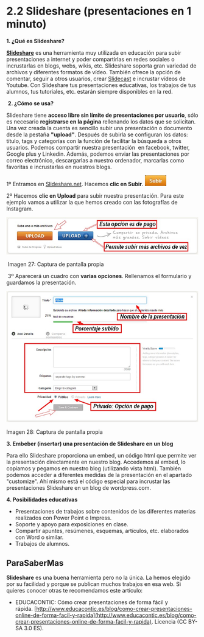 # 2.2 Slideshare (presentaciones en 1 minuto)

**1\. ¿Qué es Slideshare?**

[**Slideshare**](http://www.slideshare.net/) es una herramienta muy utilizada en educación para subir presentaciones a internet y poder compartirlas en redes sociales o incrustarlas en blogs, webs, wikis, etc. Slideshare soporta gran variedad de archivos y diferentes formatos de vídeo. También ofrece la opción de comentar, seguir a otros usuarios, crear [Slidecast](http://es.wikipedia.org/wiki/Slidecast) e incrustar vídeos de Youtube. Con Slideshare tus presentaciones educativas, los trabajos de tus alumnos, tus tutoriales, etc. estarán siempre disponibles en la red.

 **2\. ¿Cómo se usa?**

Slideshare tiene **acceso libre sin límite de presentaciones por usuario**, sólo es necesario **registrarse en la página** rellenando los datos que se solicitan. Una vez creada la cuenta es sencillo subir una presentación o documento desde la pestaña **"upload"**. Después de subirla se configuran los datos: título, tags y categorías con la función de facilitar la búsqueda a otros usuarios. Podemos compartir nuestra presentación  en facebook, twitter, Google plus y Linkedin. Además, podemos enviar las presentaciones por correo electrónico, descargarlas a nuestro ordenador, marcarlas como favoritas e incrustarlas en nuestros blogs.


1º Entramos en [Slideshare.net](http://www.slideshare.net/). Hacemos **clic en Subir**. ![](img/subir.jpg)


2º Hacemos **clic en Upload** para subir nuestra presentación. Para este ejemplo vamos a utilizar la que hemos creado con las fotografías de Instagram.


![](img/slide1.jpg)


 Imagen 27: Captura de pantalla propia 

 3º Aparecerá un cuadro con **varias opciones**. Rellenamos el formulario y guardamos la presentación.


![](img/slide2.jpg)


Imagen 28: Captura de pantalla propia 

**3\. Embeber (insertar) una presentación de Slideshare en un blog**

Para ello Slideshare proporciona un embed, un código html que permite ver la presentación directamente en nuestro blog. Accedemos al embed, lo copiamos y pegamos en nuestro blog (utilizando vista html). También podemos acceder a diferentes medidas de la presentación en el apartado "customize". Ahí mismo está el código especial para incrustar las presentaciones Slideshare en un blog de wordpress.com.

**4\. Posibilidades educativas**

*   Presentaciones de trabajos sobre contenidos de las diferentes materias realizados con Power Point o Impress.
*   Soporte y apoyo para exposiciones en clase.
*   Compartir apuntes, resúmenes, esquemas, artículos, etc. elaborados con Word o similar.
*   Trabajos de alumnos.

## ParaSaberMas

**Slideshare** es una buena herramienta pero no la única. La hemos elegido por su facilidad y porque se publican muchos trabajos en esa web. Si quieres conocer otras te recomendamos este artículo:

*   EDUCACONTIC: Cómo crear presentaciones de forma fácil y rápida. [http://www.educacontic.es/blog/como-crear-presentaciones-online-de-forma-facil-y-rapida](http://www.educacontic.es/blog/como-crear-presentaciones-online-de-forma-facil-y-rapida). Licencia (CC BY-SA 3.0 ES).
    


